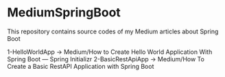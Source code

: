 # MediumSpringBoot
This repository contains source codes of my Medium articles about Spring Boot

1-HelloWorldApp -> Medium/How to Create Hello World Application With Spring Boot — Spring Initializr
2-BasicRestApiApp -> Medium/How To Create a Basic RestAPI Application with Spring Boot

